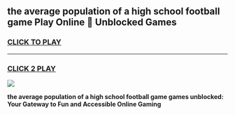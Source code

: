
## the average population of a high school football game Play Online 👋 Unblocked Games
<h3>
<a href="https://news.freeplayer.one?title=the_average_population_of_a_high_school_football_game&ref=17GH">CLICK TO PLAY</a></h3>
<hr>

<h3>
<a href="https://news.freeplayer.one?title=the_average_population_of_a_high_school_football_game&ref=17GH">CLICK 2 PLAY</a>
  
</h3>

<a href="https://news.freeplayer.one?title=the_average_population_of_a_high_school_football_game&ref=17GH/"><img src="https://clearcache.store/games.png"></a>


**the average population of a high school football game games unblocked: Your Gateway to Fun and Accessible Online Gaming**
